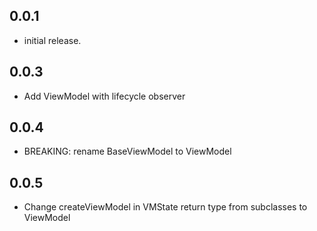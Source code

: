 ## 0.0.1

* initial release.
## 0.0.3

* Add ViewModel with lifecycle observer
## 0.0.4

* BREAKING: rename BaseViewModel to ViewModel
## 0.0.5

* Change createViewModel in VMState return type from subclasses to ViewModel
